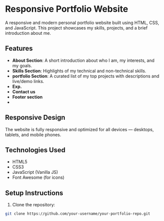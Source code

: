 #  Responsive Portfolio Website

A responsive and modern personal portfolio website built using HTML, CSS, and JavaScript. This project showcases my skills, projects, and a brief introduction about me.

##  Features

- **About Section**: A short introduction about who I am, my interests, and my goals.
- **Skills Section**: Highlights of my technical and non-technical skills.
- **portfolio Section**: A curated list of my top projects with descriptions and live/demo links.
- **Exp.**
- **Contact us**
- **Footer section**
- 

##  Responsive Design

The website is fully responsive and optimized for all devices — desktops, tablets, and mobile phones.

##  Technologies Used

- HTML5
- CSS3
- JavaScript (Vanilla JS)
- Font Awesome (for icons)



##  Setup Instructions

1. Clone the repository:

```bash
git clone https://github.com/your-username/your-portfolio-repo.git

